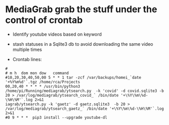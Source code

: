 # MediaGrab grab the stuff under the control of crontab

- Identify  youtube videos based on keyword
- stash statuses in a Sqlite3 db to  avoid downloading the same video multiple times


- Crontab lines:


```
# 
# m h  dom mon dow   command
#10,20,30,40,50,00 5 * * 1 tar -zcf /var/backups/homei_`date '+%Y%m%d'`.tgz /home/rca/Projects
00,20,40 * * * * /usr/bin/python3 /home/pi/Running/mediagrab/ytsearch.py  -k 'covid' -d covid.sqlite3 -b 20 > /var/log/mediagrab/ytsearch_covid_` /bin/date '+\%Y\%m\%d-\%H\%M'`.log 2>&1
iagrab/ytsearch.py -k 'gaetz' -d gaetz.sqlite3  -b 20 > /var/log/mediagrab/ytsearch_gaetz_` /bin/date '+\%Y\%m\%d-\%H\%M'`.log 2>&1
#0 9 * * *  pip3 install --upgrade youtube-dl
```
